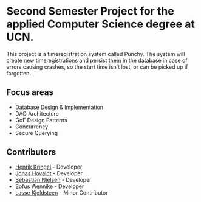 # Second Semester Project for the applied Computer Science degree at UCN. 
This project is a timeregistration system called Punchy. The system will create new timeregistrations and persist them in the database in case of errors causing crashes, so the start time isn't lost, or can be picked up if forgotten.

## Focus areas
- Database Design & Implementation
- DAO Architecture
- GoF Design Patterns
- Concurrency
- Secure Querying

## Contributors
- [Henrik Kringel](https://github.com/hhkringel) - Developer
- [Jonas Hovaldt](https://github.com/theirusername) - Developer
- [Sebastian Nielsen](https://github.com/Sebas-Niels) - Developer
- [Sofus Wennike](https://github.com/Sofus-Wennike) - Developer
- [Lasse Kjeldsteen](https://github.com/LasseKJ98) - Minor Contributor
